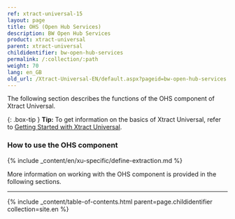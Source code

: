 ```yaml
---
ref: xtract-universal-15
layout: page
title: OHS (Open Hub Services)
description: BW Open Hub Services
product: xtract-universal
parent: xtract-universal
childidentifier: bw-open-hub-services
permalink: /:collection/:path
weight: 70
lang: en_GB
old_url: /Xtract-Universal-EN/default.aspx?pageid=bw-open-hub-services
---
```

The following section describes the functions of the OHS component of Xtract Universal. <br>


{: .box-tip }
**Tip:** To get information on the basics of Xtract Universal, refer to [Getting Started with Xtract Universal](../getting-started). <br>

### How to use the OHS component
{% include _content/en/xu-specific/define-extraction.md %}

More information on working with the OHS component is provided in the following sections.

---

{% include _content/table-of-contents.html parent=page.childidentifier collection=site.en %}
<!--stackedit_data:
eyJoaXN0b3J5IjpbLTE2MjY1NzA0MzRdfQ==
-->
